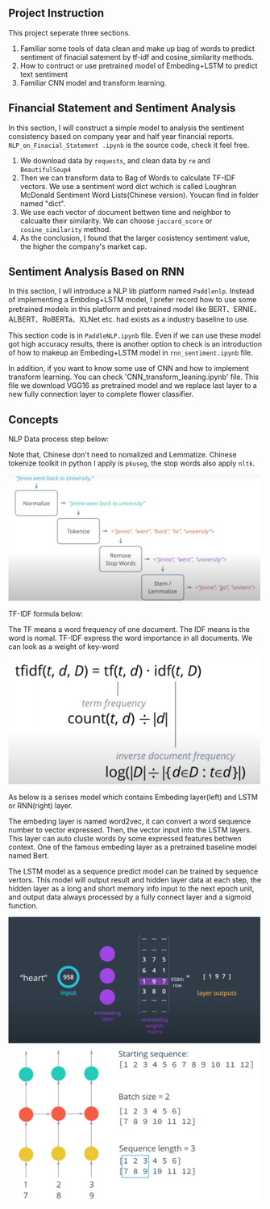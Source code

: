 ## Project Instruction
This project seperate three sections.
1. Familiar some tools of data clean and make up bag of words to predict sentiment of finacial satement by tf-idf and cosine_similarity methods.
2. How to contruct or use pretrained model of Embeding+LSTM to predict text sentiment
3. Familiar CNN model and transform learning.

## Financial Statement and Sentiment Analysis
In this section, I will construct a simple model to analysis the sentiment consistency based on company year and half year financial reports. `NLP_on_Finacial_Statement
.ipynb` is the source code, check it feel free.

  1. We download data by `requests`, and clean data by `re` and `BeautifulSoup4` 
  2. Then we can transform data to Bag of Words to calculate TF-IDF vectors. We use a sentiment word dict wchich is called Loughran McDonald Sentiment Word Lists(Chinese version). Youcan find in folder named "dict". 
  3. We use each vector of document bettwen time and neighbor to calcualte their similarity. We can choose `jaccard_score` or `cosine_similarity` method.
  4. As the conclusion, I found that the larger cosistency sentiment value, the higher the company's market cap.

## Sentiment Analysis Based on RNN
In this section, I wll introduce a NLP lib platform named `Paddlenlp`. Instead of implementing a Embding+LSTM model, I prefer record how to use some pretrained models in this platform and pretrained model like BERT、ERNIE、ALBERT、RoBERTa、XLNet etc. had exists as a industry baseline to use.

This section code is in `PaddleNLP.ipynb` file. Even if we can use these model got high accuracy results, there is another option to check is an introduction of how to makeup an Embeding+LSTM model in `rnn_sentiment.ipynb` file.

In addition, if you want to know some use of CNN and how to implement transform learning. You can check 'CNN_transform_leaning.ipynb' file. This file we download VGG16 as pretrained model and we replace last layer to a new fully connection layer to complete flower classifier.

## Concepts
NLP Data process step below: 

Note that, Chinese don't need to nomalized and Lemmatize. Chinese tokenize toolkit in python I apply is `pkuseg`, the stop words also apply `nltk`.

<img src="images/1.jpg" width="500px">

TF-IDF formula below:

The TF means a word frequency of one document. The IDF means is the word is nomal. TF-IDF express the word importance in all documents. We can look as a weight of key-word

<img src="images/2.jpg" width="500px">

As below is a serises model which contains Embeding layer(left) and LSTM or RNN(right) layer. 

The embeding layer is named word2vec, it can convert a word sequence number to vector expressed. Then, the vector input into the LSTM layers. This layer can auto cluste words by some expressed features bettwen context. One of the famous embeding layer as a pretrained baseline model named Bert.

The LSTM model as a sequence predict model can be trained by sequence vertors. This model will output result and hidden layer data at each step, the hidden layer as a long and short memory info input to the next epoch unit, and output data always processed by a fully connect layer and a sigmoid function.


<img src="images/3.jpg" width="500px"><img src="images/4.jpg" width="500px">
